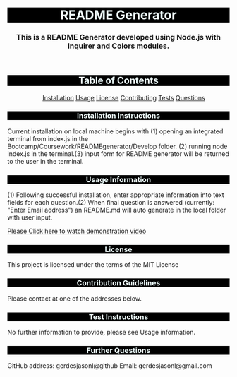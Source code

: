 <!DOCTYPE html>
<html lang="en">
<head>
    <meta charset="UTF-8">
    <meta name="viewport" content="width=device-width, initial-scale=1.0">
    <title>Document</title>
</head>
<header>
 <h1 style="background-color: black;text-align: center;color:azure;">README Generator</h1>
 <h3 style="text-align: center" id="projDesc">This is a README Generator developed using Node.js with Inquirer and Colors modules.</h3>
</header>
<body>
    <h2 style="background-color: black;text-align: center;color:azure;">Table of Contents</h2>
    <ul id="tableContents" style="text-align: center">
        <a href="#installation">Installation</a>
        <a href="#usage">Usage</a>
        <a href="#license">License</a>
        <a href="#contribGuide">Contributing</a>
        <a href="#tests">Tests</a>
        <a href="#questions">Questions</a>
    </ul>
    <h3 style="background-color: black;text-align: center;color:azure;" id="installation">Installation Instructions</h3>
    <p id="installEntry">Current installation on local machine begins with (1) opening an integrated terminal from index.js in the Bootcamp/Coursework/READMEgenerator/Develop folder. (2) running node index.js in the terminal.(3) input form for README generator will be returned to the user in the terminal.</p>
    <h3 style="background-color: black;text-align: center;color:azure;" id="usage">Usage Information</h3>
    <p id="usageEntry">(1) Following successful installation, enter appropriate information into text fields for each question.(2) When final question is answered (currently: "Enter Email address") an README.md will auto generate in the local folder with user input.</p>
    <a href="https://drive.google.com/file/d/104F3jqg02kqRpjZvjb54bgX8SqW1M7t5/view"> Please Click here to watch demonstration video</a>
    <h3 style="background-color: black;text-align: center;color:azure;" id="license">License</h3>
    <p id="licenseEntry">This project is licensed under the terms of the MIT License</p>
    <h3 style="background-color: black;text-align: center;color:azure;" id="contribGuide">Contribution Guidelines</h3>
    <p id="contribEntry">Please contact at one of the addresses below.</p>
    <h3 style="background-color: black;text-align: center;color:azure;" id="tests">Test Instructions</h3>
    <p id="testsEntry">No further information to provide, please see Usage information.</p>
    <h3 style="background-color: black;text-align: center;color:azure;" id="questions">Further Questions</h3>
    <p id="questionsEntry">GitHub address: gerdesjasonl@github Email: gerdesjasonl@gmail.com</p>
</body>
<footer>

</footer>

</html>